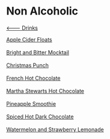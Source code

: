 # Non Alcoholic

[<--- Drinks](../drinks.md)

[Apple Cider Floats](./apple-cider-floats.md)<br><br>
[Bright and Bitter Mocktail](./bright-and-bitter-mocktail.md)<br><br>
[Christmas Punch](./christmas-punch.md)<br><br>
[French Hot Chocolate](./french-hot-chocolate.md)<br><br>
[Martha Stewarts Hot Chocolate](./martha-stewarts-hot-chocolate.md)<br><br>
[Pineapple Smoothie](./pineapple-smoothie.md)<br><br>
[Spiced Hot Dark Chocolate](./spiced-hot-dark-chocolate.md)<br><br>
[Watermelon and Strawberry Lemonade](./watermelon-and-strawberry-lemonade.md)<br><br>
